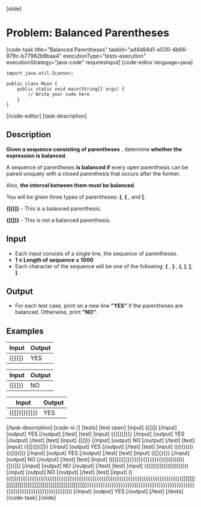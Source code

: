 [slide]
# Problem: Balanced Parentheses
[code-task title="Balanced Parentheses" taskId="ad4d84d1-e030-4b66-879c-b77982b8baa4" executionType="tests-execution" executionStrategy="java-code" requiresInput]
[code-editor language=java]
```
import java.util.Scanner;

public class Main {
    public static void main(String[] args) {
        // Write your code here
    }
}
```
[/code-editor]
[task-description]
## Description
**Given a sequence consisting of parentheses** , determine **whether the expression is balanced**.

A sequence of parentheses **is balanced if** every open parenthesis can be paired uniquely with a closed parenthesis that occurs after the former.

Also, **the interval between them must be balanced**.

You will be given three types of parentheses: **(**,  **{** , and **\[**.

**{\[()\]\}** - This is a balanced parenthesis.

**{\[(\])\}** - This is not a balanced parenthesis.

## Input

- Each input consists of a single line, the sequence of parentheses.
- **1 ≤ Length of sequence ≤ 1000**
- Each character of the sequence will be one of the following:  **{** , **}** , **(**, **)**, **[**, **]**.

## Output

- For each test case, print on a new line **"YES"** if the parentheses are balanced. Otherwise, print **"NO"**.



## Examples
| **Input** | **Output** |
| --- | --- |
| {[()]} | YES |


| **Input** | **Output** |
| --- | --- |
| {[(])} | NO |


| **Input** | **Output** |
| --- | --- |
| {{[[(())]]}} | YES |

[/task-description]
[code-io /]
[tests]
[test open]
[input]
\{\[()\]\}
[/input]
[output]
YES
[/output]
[/test]
[test]
[input]
\{\{\{\[()\]\}\}\}
[/input]
[output]
YES
[/output]
[/test]
[test]
[input]
\{\[(\])\}
[/input]
[output]
NO
[/output]
[/test]
[test]
[input]
\{\{\[\[(())\]\]\}\}
[/input]
[output]
YES
[/output]
[/test]
[test]
[input]
()()()()()()()()()()
[/input]
[output]
YES
[/output]
[/test]
[test]
[input]
()\[\]\{\}\{\}\}
[/input]
[output]
NO
[/output]
[/test]
[test]
[input]
()\[\{\[\{\{\[\{\}\{\}\}\{\}\}\{\}\}\{\}\}\{\{\}())()))()))(\]\}\}\]\}\]
[/input]
[output]
NO
[/output]
[/test]
[test]
[input]
((((((())))))))))))))))
[/input]
[output]
NO
[/output]
[/test]
[test]
[input]
()((((\{\{\{\{\{\{\{\{\{\{\{\{\{\{\{\{\{\{\{\{\{\{\{\{\{\{\{\{\{\{\{\{\{\{\{\{\{\{\{\{\{\{\{\{\{\{\{\{\{\{\{\{\{\{\{\{\{\{\{\{\{\{\{\{\{\{\{\{\{\{\{\{\{\{\{\[\[\[\[\[\[\[\[\[\[\[\[\[\[\[\[\[\[\[\[\[\[\[\[\]\]\]\]\]\]\]\]\]\]\]\]\]\]\]\]\]\]\]\]\]\]\]\]\}\}\}\}\}\}\}\}\}\}\}\}\}\}\}\}\}\}\}\}\}\}\}\}\}\}\}\}\}\}\}\}\}\}\}\}\}\}\}\}\}\}\}\}\}\}\}\}\}\}\}\}\}\}\}\}\}\}\}\}\}\}\}\}\}\}\}\}\}\}\}\}\}\}\}))))
[/input]
[output]
YES
[/output]
[/test]
[/tests]
[/code-task]
[/slide]
